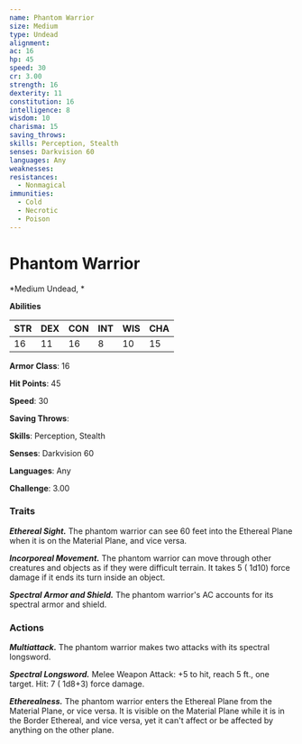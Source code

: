 ```yaml
---
name: Phantom Warrior
size: Medium
type: Undead
alignment: 
ac: 16
hp: 45
speed: 30
cr: 3.00
strength: 16
dexterity: 11
constitution: 16
intelligence: 8
wisdom: 10
charisma: 15
saving_throws: 
skills: Perception, Stealth
senses: Darkvision 60
languages: Any
weaknesses:
resistances:
  - Nonmagical
immunities:
  - Cold
  - Necrotic
  - Poison
---
```


# Phantom Warrior

*Medium Undead, *

**Abilities**

| STR | DEX | CON | INT | WIS | CHA |
| --- | --- | --- | --- | --- | --- |
| 16 | 11 | 16 | 8 | 10 | 15 |

**Armor Class**: 16

**Hit Points**: 45

**Speed**: 30

**Saving Throws**: 

**Skills**: Perception, Stealth

**Senses**: Darkvision 60

**Languages**: Any

**Challenge**: 3.00


### Traits
***Ethereal Sight.*** The phantom warrior can see 60 feet into the Ethereal Plane when it is on the Material Plane, and vice versa.

***Incorporeal Movement.*** The phantom warrior can move through other creatures and objects as if they were difficult terrain. It takes 5 ( 1d10) force damage if it ends its turn inside an object.

***Spectral Armor and Shield.*** The phantom warrior's AC accounts for its spectral armor and shield.


### Actions
***Multiattack.*** The phantom warrior makes two attacks with its spectral longsword.

***Spectral Longsword.*** Melee Weapon Attack:  +5 to hit, reach 5 ft., one target. Hit: 7 ( 1d8+3) force damage.

***Etherealness.*** The phantom warrior enters the Ethereal Plane from the Material Plane, or vice versa. It is visible on the Material Plane while it is in the Border Ethereal, and vice versa, yet it can't affect or be affected by anything on the other plane.

